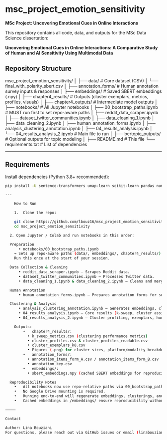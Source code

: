 # msc_project_emotion_sensitivity

**MSc Project: Uncovering Emotional Cues in Online Interactions**

This repository contains all code, data, and outputs for the MSc Data Science dissertation:

**Uncovering Emotional Cues in Online Interactions: A Comparative Study of Human and AI Sensitivity Using Multimodal Data**

## Repository Structure
msc_project_emotion_sensitivity/
│
├── data/                     # Core dataset (CSV)
│   └── final_with_polarity_sbert.csv
│
├── annotation_forms/         # Human annotation survey inputs & responses
│
├── embeddings/               # Saved SBERT embeddings (.npy)
│
├── chapter4_results/         # Outputs (cluster exemplars, metrics, profiles, visuals)
│
├── chapter4_outputs/         # Intermediate model outputs
│
├── notebooks/                # All Jupyter notebooks
│   ├── 00_bootstrap_paths.ipynb      # MUST run first to set repo-aware paths
│   ├── reddit_data_scraper.ipynb
│   ├── dataset_twitter_communities.ipynb
│   ├── data_cleaning_1.ipynb
│   ├── data_cleaning_2.ipynb
│   ├── human_annotation_forms.ipynb
│   ├── analysis_clustering_annotation.ipynb
│   ├── 04_results_analysis.ipynb
│   └── 04_results_analysis_2.ipynb   # Main file to run
│
├── bertopic_outputs/         # Optional outputs for topic modeling
│
├── README.md                 # This file
└── requirements.txt          # List of dependencies


---

## Requirements

Install dependencies (Python 3.8+ recommended):

```bash
pip install -U sentence-transformers umap-learn scikit-learn pandas numpy matplotlib seaborn tqdm openpyxl

---

	How to Run

	1.	Clone the repo:

	git clone https://github.com/lbouz16/msc_project_emotion_sensitivity.git
  	cd msc_project_emotion_sensitivity

  2. Open Jupyter / Colab and run notebooks in this order:

  Preparation
	  •	notebooks/00_bootstrap_paths.ipynb
    → Sets up repo-aware paths (data/, embeddings/, chapter4_results/) so all notebooks run without manual path edits.
    Run this once at the start of your session.

  Data Collection & Cleaning
	  •	reddit_data_scraper.ipynb – Scrapes Reddit data.
	  •	dataset_twitter_communities.ipynb – Processes Twitter data.
	  •	data_cleaning_1.ipynb & data_cleaning_2.ipynb – Cleans and merges multimodal datasets.

  Human Annotation
	  •	human_annotation_forms.ipynb – Prepares annotation forms for survey participants.

  Clustering & Analysis
	  •	analysis_clustering_annotation.ipynb – Generates embeddings, clustering, and comparisons.
	  •	04_results_analysis.ipynb – Core results (k-sweep, cluster assignments, metrics, plots).
	  •	04_results_analysis_2.ipynb – Cluster profiling, exemplars, human vs AI comparison.

    Outputs:
		•	chapter4_results/:
	      •	k_sweep_metrics.csv (clustering performance metrics)
	      •	cluster_profiles.csv & cluster_profiles_readable.csv
	      •	cluster_exemplars_k8.csv
	      •	Figures (.png) for cluster sizes, platform/modality breakdowns
	    •	annotation_forms/:
	      •	annotation_items_form_A.csv / annotation_items_form_B.csv
	      •	annotation_key.csv
	    •	embeddings/:
	      •	sbert_embeddings.npy (cached SBERT embeddings for reproducibility)

  Reproducibility Notes
	•	All notebooks now use repo-relative paths via 00_bootstrap_paths.ipynb.
	•	No Google Drive mounting is required.
	•	Running end-to-end will regenerate embeddings, clusterings, and results.
	•	Cached embeddings in /embeddings/ ensure reproducibility without recomputation.

⸻

Contact

Author: Lina Bouziani
For questions, please reach out via GitHub issues or email (linabouziani@gmail.com)
    
